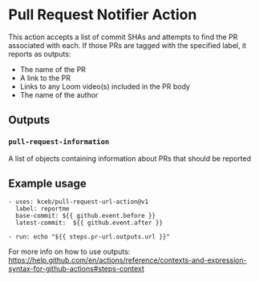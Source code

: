 # Pull Request Notifier Action

This action accepts a list of commit SHAs and attempts to find the PR associated with
each.  If those PRs are tagged with the specified label, it reports as outputs:

- The name of the PR
- A link to the PR
- Links to any Loom video(s) included in the PR body
- The name of the author

## Outputs

### `pull-request-information`

A list of objects containing information about PRs that should be reported

## Example usage

```
- uses: kceb/pull-request-url-action@v1
  label: reportme
  base-commit: ${{ github.event.before }}
  latest-commit:  ${{ github.event.after }}

- run: echo "${{ steps.pr-url.outputs.url }}"
```

For more info on how to use outputs: https://help.github.com/en/actions/reference/contexts-and-expression-syntax-for-github-actions#steps-context
